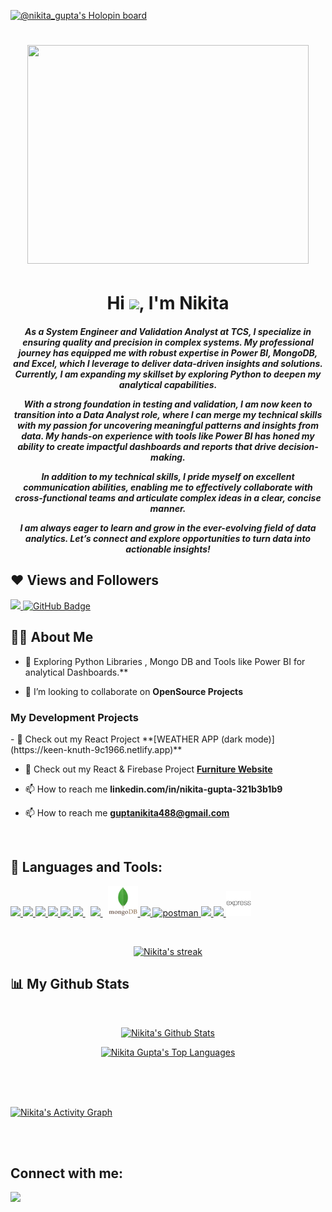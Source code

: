 [![@nikita_gupta's Holopin board](https://holopin.io/api/user/board?user=nikita_gupta)](https://holopin.io/@nikita_gupta)
<h1 align="center">
<img width="450px" height="350px" src="https://miro.medium.com/max/1400/1*qdAW1TjCN57h1lbuuzvchg.gif"/>
</h1>

<h1 align="center">Hi <img src="https://raw.githubusercontent.com/MartinHeinz/MartinHeinz/master/wave.gif" width="30px">, I'm Nikita</h1>
<h4 align="center"><i>As a System Engineer and Validation Analyst at TCS, I specialize in ensuring quality and precision in complex systems. My professional journey has equipped me with robust expertise in Power BI, MongoDB, and Excel, which I leverage to deliver data-driven insights and solutions. Currently, I am expanding my skillset by exploring Python to deepen my analytical capabilities.

With a strong foundation in testing and validation, I am now keen to transition into a Data Analyst role, where I can merge my technical skills with my passion for uncovering meaningful patterns and insights from data. My hands-on experience with tools like Power BI has honed my ability to create impactful dashboards and reports that drive decision-making.

In addition to my technical skills, I pride myself on excellent communication abilities, enabling me to effectively collaborate with cross-functional teams and articulate complex ideas in a clear, concise manner.

I am always eager to learn and grow in the ever-evolving field of data analytics. Let’s connect and explore opportunities to turn data into actionable insights!</i></h4>

## ❤ Views and Followers
<a href="https://github.com/Meghna-DAS/github-profile-views-counter">
    <img src="https://komarev.com/ghpvc/?username=Nikita12112002">
</a>
<a href="https://github.com/Nikita12112002?tab=followers"><img src="https://img.shields.io/github/followers/Nikita12112002?label=Followers&style=social" alt="GitHub Badge"></a>

<br/>


## 🙋‍♂️ About Me

- 🌱 Exploring Python Libraries , Mongo DB and Tools like Power BI for analytical Dashboards.**

- 👯 I’m looking to collaborate on **OpenSource Projects**
<h3>My Development Projects</h3>
- 🔭 Check out my React Project **[WEATHER APP (dark mode)](https://keen-knuth-9c1966.netlify.app)**

- 🔭 Check out my React & Firebase Project **[Furniture Website](https://priceless-kepler-c7d455.netlify.app)**



- 📫 How to reach me **linkedin.com/in/nikita-gupta-321b3b1b9**
- 📫 How to reach me **guptanikita488@gmail.com**

<br/>

## 🚀 Languages and Tools:

<p align="left"> 
    <a href="https://reactjs.org/" target="_blank"> <img src="https://img.icons8.com/color/48/000000/react-native.png"/> </a> 
    <a href="https://developer.mozilla.org/en-US/docs/Web/JavaScript" target="_blank"> <img src="https://img.icons8.com/color/48/000000/javascript.png"/> </a> 
    <a href="https://www.w3.org/html/" target="_blank"> <img src="https://img.icons8.com/color/48/000000/html-5.png"/> </a> 
    <a href="https://www.w3schools.com/css/" target="_blank"> <img src="https://img.icons8.com/color/48/000000/css3.png"/> </a> 
    <a href="https://getbootstrap.com" target="_blank"> <img src="https://img.icons8.com/color/48/000000/bootstrap.png"/> </a> 
    <a style="padding-right:8px;" href="https://nodejs.org" target="_blank"> <img src="https://img.icons8.com/color/48/000000/nodejs.png"/> </a> 
    <a style="padding-right:8px;" href="https://www.mysql.com/" target="_blank"> <img src="https://img.icons8.com/fluent/50/000000/mysql-logo.png"/> </a>
    <a href="https://www.mongodb.com/" target="_blank"> <img src="https://raw.githubusercontent.com/devicons/devicon/master/icons/mongodb/mongodb-original-wordmark.svg" alt="mongodb" width="48" height="48"/> </a> 
    <a href="https://firebase.google.com/" target="_blank"> <img src="https://img.icons8.com/color/48/000000/firebase.png"/> </a> 
    <a href="https://postman.com" target="_blank"> <img src="https://www.vectorlogo.zone/logos/getpostman/getpostman-icon.svg" alt="postman" width="45" height="45"/> </a>   
    <a href="https://git-scm.com/" target="_blank"> <img src="https://img.icons8.com/color/48/000000/git.png"/> </a> 
   <a href="https://redux.js.org" target="_blank"> <img src="https://img.icons8.com/color/48/000000/redux.png"/> </a>
    <a href="https://expressjs.com" target="_blank"> <img src="https://raw.githubusercontent.com/devicons/devicon/master/icons/express/express-original-wordmark.svg" alt="express" width="40" height="40"/> </a>
    
</p>

<!-- [![React Badge](https://img.shields.io/badge/-React-61DBFB?style=for-the-badge&labelColor=black&logo=react&logoColor=61DBFB)](#)  [![Javascript Badge](https://img.shields.io/badge/-Javascript-F0DB4F?style=for-the-badge&labelColor=black&logo=javascript&logoColor=F0DB4F)](#) [![Typescript Badge](https://img.shields.io/badge/-Typescript-007acc?style=for-the-badge&labelColor=black&logo=typescript&logoColor=007acc)](#) [![Nodejs Badge](https://img.shields.io/badge/-Nodejs-3C873A?style=for-the-badge&labelColor=black&logo=node.js&logoColor=3C873A)](#) [![GraphQL Badge](https://img.shields.io/badge/-GraphQl-e535ab?style=for-the-badge&labelColor=black&logo=node.js&logoColor=e535ab)](#) -->
<br/>

<p align="center">
    <a href="https://github.com/Nikita12112002/github-readme-streak-stats">
        <img title="🔥 Get streak stats for your profile at git.io/streak-stats" alt="Nikita's streak" src="https://github-readme-streak-stats.herokuapp.com/?user=Nikita12112002&theme=black-ice&hide_border=true&stroke=0000&background=060A0CD0"/>
    </a>
</p>

## 📊 My Github Stats

  <br/>
  <p align="center">
    <a href="https://github.com/Nikita12112002/github-readme-stats"><img alt="Nikita's Github Stats" src="https://github-readme-stats.vercel.app/api?username=Nikita12112002&show_icons=true&count_private=true&theme=react&hide_border=true&bg_color=0D1117" /></a>
    </p>
<p align="center">
  <a href="https://github.com/Nikita12112002/github-readme-stats"><img alt="Nikita Gupta's Top Languages" src="https://github-readme-stats.vercel.app/api/top-langs/?username=Nikita12112002&langs_count=8&count_private=true&layout=compact&theme=react&hide_border=true&bg_color=0D1117" /></a>
</p>
  <br/>



<br/>
<br/>

<a href="https://github.com/Nikita12112002/github-readme-activity-graph"><img alt="Nikita's Activity Graph" src="https://activity-graph.herokuapp.com/graph?username=Nikita12112002&bg_color=0D1117&color=5BCDEC&line=5BCDEC&point=FFFFFF&hide_border=true" /></a>

<br/>
<br/>

## Connect with me:
<p align="left">
<a href = "https://www.linkedin.com/in/nikita-gupta-321b3b1b9/"><img src="https://img.icons8.com/fluent/48/000000/linkedin.png"/></a>
</p>

